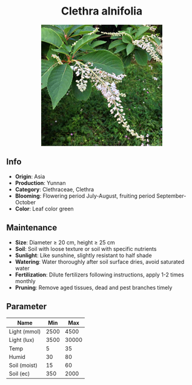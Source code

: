 <h1 align='center'>Clethra alnifolia</h1>
<p align="center">
    <img 
        align='center'
        width='320'
        src="../images/clethra alnifolia.png" 
        alt='Clethra alnifolia' />
</p>

## Info

 - **Origin**: Asia
 - **Production**: Yunnan
 - **Category**: Clethraceae, Clethra
 - **Blooming**: Flowering period July-August, fruiting period September-October
 - **Color**: Leaf color green

## Maintenance

 - **Size**: Diameter ≥ 20 cm, height ≥ 25 cm
 - **Soil**: Soil with loose texture or soil with specific nutrients
 - **Sunlight**: Like sunshine, slightly resistant to half shade
 - **Watering**: Water thoroughly after soil surface dries, avoid saturated water
 - **Fertilization**: Dilute fertilizers following instructions, apply 1-2 times monthly
 - **Pruning**: Remove aged tissues, dead and pest branches timely

## Parameter

| Name         | Min  | Max   |
|--------------|------|-------|
| Light (mmol) | 2500 | 4500  |
| Light (lux)  | 3500 | 30000 |
| Temp         | 5    | 35    |
| Humid        | 30   | 80    |
| Soil (moist) | 15   | 60    |
| Soil (ec)    | 350  | 2000  |